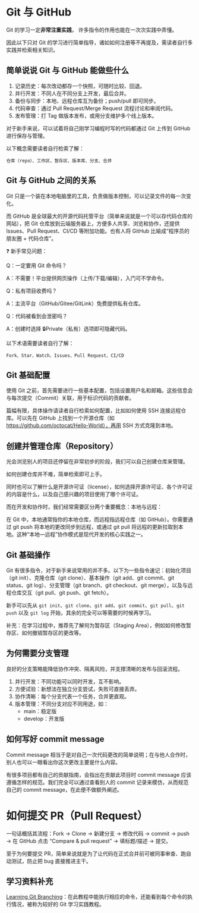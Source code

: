 # Git 与 GitHub

Git 的学习一定**非常注重实践**，
许多指令的作用也能在一次次实践中弄懂。

因此以下只对 Git 的学习进行简单指导，诸如如何注册等不再提及，需读者自行多实践并检索相关知识。

## 简单说说 Git 与 GitHub 能做些什么
1. 记录历史：每次改动都存一个快照，可随时比较、回退。
2. 并行开发：不同人在不同分支上开发，最后合并。
3. 备份与同步：本地、远程仓库互为备份；push/pull 即可同步。
4. 代码审查：通过 Pull Request/Merge Request 流程讨论和审阅代码。
5. 发布管理：打 Tag 做版本发布，或用分支维护多个线上版本。

对于新手来说，可以试着将自己刚学习编程时写的代码都通过 Git 上传到 GitHub 进行保存与管理。

以下概念需要读者自行检索了解：
```
仓库（repo）、工作区、暂存区、版本库、分支、合并
```

## Git 与 GitHub 之间的关系
Git 只是一个装在本地电脑里的工具，负责做版本控制，可以记录文件的每一次变化。

而 GitHub 是全球最大的开源代码托管平台（简单来说就是一个可以存代码仓库的网站），把 Git 仓库放到云端服务器上，方便多人共享、浏览和协作，还提供 Issues、Pull Request、CI/CD 等附加功能。也有人将 GitHub 比喻成“程序员的朋友圈 + 代码仓库”。

❓ 新手常见问题：

Q：一定要用 Git 命令吗？

A：不需要！平台提供网页操作（上传/下载/编辑），入门可不学命令。

Q：私有项目收费吗？

A：主流平台（GitHub/Gitee/GitLink）免费提供私有仓库。

Q：代码被看到会泄密吗？

A：创建时选择 🔒Private（私有）选项即可隐藏代码。

以下术语需要读者自行了解：
```
Fork、Star、Watch、Issues、Pull Request、CI/CD
```

## Git 基础配置
使用 Git 之前，首先需要进行一些基本配置，包括设置用户名和邮箱。这些信息会与每次提交（Commit）关联，用于标识代码的贡献者。

篇幅有限，具体操作请读者自行检索如何配置，比如如何使用 SSH 连接远程仓库。可以先在 GitHub 上找到一个开源仓库（如 https://github.com/octocat/Hello-World），再用 SSH 方式克隆到本地。

## 创建并管理仓库（Repository）
光会浏览别人的项目还停留在非常初步的阶段，我们可以自己创建仓库来管理。

如何创建仓库并不难，简单检索即可上手。

同时也可以了解什么是开源许可证（license），如何选择开源许可证、各个许可证的内容是什么，以及自己感兴趣的项目使用了哪个许可证。

而在开发和协作时，我们经常需要区分两个重要概念：本地与远程：

在 Git 中，本地通常指你的本地仓库，而远程指远程仓库（如 GitHub）。你需要通过 git push 将本地的更改同步到远程，或通过 git pull 将远程的更新拉取到本地。这种“本地—远程”协作模式是现代开发的核心实践之一。

## Git 基础操作
Git 有很多指令，对于新手来说常用的并不多。以下为一些指令速记：初始化项目（git init）、克隆仓库（git clone）、基本操作（git add、git commit、git status、git log）、分支管理（git branch、git checkout、git merge），以及与远程仓库交互（git pull、git push、git fetch）。

新手可以先从 `git init`、`git clone`、`git add`、`git commit`、`git pull`、`git push` 以及 `git log` 开始，其余的完全可以等需要的时候再学习。

补充：在学习过程中，推荐先了解何为暂存区（Staging Area），例如如何修改暂存区、如何撤销暂存区的更改等。

## 为何需要分支管理

良好的分支策略能降低协作冲突、隔离风险，并支撑清晰的发布与回滚流程。

1. 并行开发：不同功能可以同时开发，互不影响。
2. 方便试验：新想法在独立分支尝试，失败可直接丢弃。
3. 协作清晰：每个分支代表一个任务，合并更直观。
4. 版本管理：不同分支对应不同用途，如：
   - main：稳定版
   - develop：开发版

## 如何写好 commit message
Commit message 相当于是对自己一次代码更改的简单说明；在与他人合作时，别人也可以一眼看出你这次更改主要是什么内容。

有很多项目都有自己的贡献指南，会指出在贡献此项目时 commit message 应该遵循怎样的规范。我们完全可以通过查看别人的 commit 记录来模仿，从而规范自己的 commit message，在此便不做额外阐述。

# 如何提交 PR（Pull Request）
一句话概括其流程：Fork → Clone → 新建分支 → 修改代码 → commit → push → 在 GitHub 点击 “Compare & pull request” → 填标题/描述 → 提交。

至于为何要提交 PR，简单来说就是为了让代码在正式合并前可被同事审查、跑自动测试，防止把 bug 直接推进主干。

## 学习资料补充
[Learning Git Branching](https://learngitbranching.js.org/?locale=zh_CN)：在此教程中能执行相应的命令，还能看到每个命令的执行情况，被称为较好的 Git 学习实践教程。

